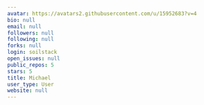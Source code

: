 ```yaml
---
avatar: https://avatars2.githubusercontent.com/u/15952683?v=4
bio: null
email: null
followers: null
following: null
forks: null
login: soilstack
open_issues: null
public_repos: 5
stars: 5
title: Michael
user_type: User
website: null
---
```

